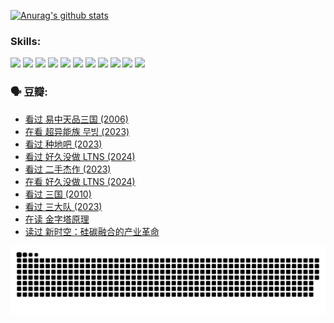 
[![Anurag's github stats](https://github-readme-stats.vercel.app/api?username=w940853815)](https://github.com/anuraghazra/github-readme-stats)

### Skills:

<code><img height="32" src="https://cdn.jsdelivr.net/npm/simple-icons@v5/icons/python.svg"></code>
<code><img height="32" src="https://cdn.jsdelivr.net/npm/simple-icons@v5/icons/javascript.svg"></code>
<code><img height="32" src="https://cdn.jsdelivr.net/npm/simple-icons@v5/icons/django.svg"></code>
<code><img height="32" src="https://cdn.jsdelivr.net/npm/simple-icons@v5/icons/flask.svg"></code>
<code><img height="32" src="https://cdn.jsdelivr.net/npm/simple-icons@v5/icons/vuetify.svg"></code>
<code><img height="32" src="https://cdn.jsdelivr.net/npm/simple-icons@v5/icons/git.svg"></code>
<code><img height="32" src="https://cdn.jsdelivr.net/npm/simple-icons@v5/icons/docker.svg"></code>
<code><img height="32" src="https://cdn.jsdelivr.net/npm/simple-icons@v5/icons/postgresql.svg"></code>
<code><img height="32" src="https://cdn.jsdelivr.net/npm/simple-icons@v5/icons/elasticsearch.svg"></code>
<code><img height="32" src="https://cdn.jsdelivr.net/npm/simple-icons@v5/icons/macos.svg"></code>
<code><img height="32" src="https://cdn.jsdelivr.net/npm/simple-icons@v5/icons/linux.svg"></code>

### 🗣 豆瓣:

<!-- DOUBAN-ACTIVITIES:START -->
- [看过 易中天品三国‎ (2006)](https://www.douban.com/people/136069238/status/4529910812/?_i=08805510)
- [在看 超异能族 무빙‎ (2023)](https://www.douban.com/people/136069238/status/4527291077/?_i=08805510)
- [看过 种地吧‎ (2023)](https://www.douban.com/people/136069238/status/4527289637/?_i=08805510)
- [看过 好久没做 LTNS‎ (2024)](https://www.douban.com/people/136069238/status/4527289515/?_i=08805510)
- [看过 二手杰作‎ (2023)](https://www.douban.com/people/136069238/status/4522502716/?_i=08805510)
- [在看 好久没做 LTNS‎ (2024)](https://www.douban.com/people/136069238/status/4521969883/?_i=08805510)
- [看过 三国‎ (2010)](https://www.douban.com/people/136069238/status/4521634661/?_i=08805510)
- [看过 三大队‎ (2023)](https://www.douban.com/people/136069238/status/4510323325/?_i=08805510)
- [在读 金字塔原理](https://www.douban.com/people/136069238/status/4507497587/?_i=08805510)
- [读过 新时空：硅碳融合的产业革命](https://www.douban.com/people/136069238/status/4506659177/?_i=08805510)
<!-- DOUBAN-ACTIVITIES:END -->


![Snake animation](https://raw.githubusercontent.com/w940853815/w940853815/output/github-contribution-grid-snake.svg)

<!--
**w940853815/w940853815** is a ✨ _special_ ✨ repository because its `README.md` (this file) appears on your GitHub profile.

Here are some ideas to get you started:

- 🔭 I’m currently working on ...
- 🌱 I’m currently learning ...
- 👯 I’m looking to collaborate on ...
- 🤔 I’m looking for help with ...
- 💬 Ask me about ...
- 📫 How to reach me: ...
- 😄 Pronouns: ...
- ⚡ Fun fact: ...
-->
